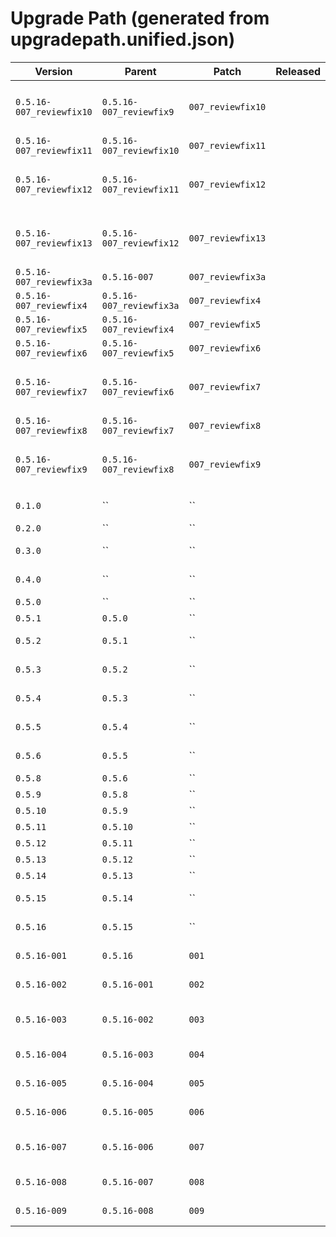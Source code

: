 # Upgrade Path (generated from upgradepath.unified.json)

| Version | Parent | Patch | Released | Stability | Tags | Fixline |
|---|---|---|---|---|---|---|
| `0.5.16-007_reviewfix10` | `0.5.16-007_reviewfix9` | `007_reviewfix10` |  | stable | reviewfix, upgradepath, generator, migrate | Angereicherte JSON aus UPGRADE_PATH.json gemerged |
| `0.5.16-007_reviewfix11` | `0.5.16-007_reviewfix10` | `007_reviewfix11` |  | stable | reviewfix | fixline/patch_name/Changelog import |
| `0.5.16-007_reviewfix12` | `0.5.16-007_reviewfix11` | `007_reviewfix12` |  | stable | reviewfix, upgradepath, generator, migrate | BusyBox-Generator eingebaut |
| `0.5.16-007_reviewfix13` | `0.5.16-007_reviewfix12` | `007_reviewfix13` |  | stable | reviewfix, upgradepath, generator, migrate | Upgrade-Kette 3a→13 finalisiert |
| `0.5.16-007_reviewfix3a` | `0.5.16-007` | `007_reviewfix3a` |  | stable | reviewfix | Basis Fix-Version |
| `0.5.16-007_reviewfix4` | `0.5.16-007_reviewfix3a` | `007_reviewfix4` |  | stable | reviewfix | Generische Kettenmigration eingeführt |
| `0.5.16-007_reviewfix5` | `0.5.16-007_reviewfix4` | `007_reviewfix5` |  | stable | reviewfix | Migrationsleiter 0.5.9→0.5.16-007 aufgebaut (Stubs). |
| `0.5.16-007_reviewfix6` | `0.5.16-007_reviewfix5` | `007_reviewfix6` |  | stable | reviewfix | Cheatsheet ergänzt |
| `0.5.16-007_reviewfix7` | `0.5.16-007_reviewfix6` | `007_reviewfix7` |  | stable | reviewfix, upgradepath, generator, migrate | Single Source of Truth: upgradepath.unified.json + Ableitungen |
| `0.5.16-007_reviewfix8` | `0.5.16-007_reviewfix7` | `007_reviewfix8` |  | stable | reviewfix | upgrade-path.sh auf unified TXT/Lib umgestellt. |
| `0.5.16-007_reviewfix9` | `0.5.16-007_reviewfix8` | `007_reviewfix9` |  | stable | reviewfix, upgradepath, generator, migrate | ha-vrrp-manage.sh auf Chain-Engine (TXT) umgestellt |
| `0.1.0` | `` | `` |  |  |  | { "version": "0.2.0",       "parent": "0.1.0",     "notes": "Übernahme der Ur-Version, Grundgerüst bereinigt/erweitert" }, |
| `0.2.0` | `` | `` |  |  |  | ("0.2.0","0.3.0","—",[".tar.gz",".zip"],"installer-v0.3.0.sh"), |
| `0.3.0` | `` | `` |  |  |  | ("0.3.0","0.3.0_a","Hotfix",[".tar.gz",".zip"],"migrate_0.3.0_to_0.3.0_a.sh → installer"), |
| `0.4.0` | `` | `` |  |  |  | ("0.4.0","0.4.0_a","Hotfix",[".tar.gz",".zip"],"migrate_0.4.0_to_0.4.0_a.sh → installer"), |
| `0.5.0` | `` | `` |  |  |  | ("0.5.0","0.5.1","Patch",[".tar.gz",".zip"],"migrate_0.5.0_to_0.5.1.sh"), |
| `0.5.1` | `0.5.0` | `` |  |  |  | ("0.5.1","0.5.2","Legacy / Scripts",[".tar.gz",".zip"],"installer-v0.5.2.sh"), |
| `0.5.2` | `0.5.1` | `` |  |  |  | ("0.5.2","0.5.3 … 0.5.8","Minor Releases",[".tar.gz",".zip"],"jeweiliger Installer"), |
| `0.5.3` | `0.5.2` | `` |  |  |  | ("0.5.2","0.5.3 … 0.5.8","Minor Releases",[".tar.gz",".zip"],"jeweiliger Installer"), |
| `0.5.4` | `0.5.3` | `` |  |  |  | { "version": "0.5.5",       "parent": "0.5.4",     "notes": "Ergänzungen/Refactorings" }, |
| `0.5.5` | `0.5.4` | `` |  |  |  | { "version": "0.5.6",       "parent": "0.5.5",     "notes": "Interfaces-/DHCP-Liste, VRRP-Segmente anlegbar" }, |
| `0.5.6` | `0.5.5` | `` |  |  |  | { "version": "0.5.9",       "parent": "0.5.6",     "notes": "Doku-/Changelog-/Featurelist-Chain je Version eingeführt" }, |
| `0.5.8` | `0.5.6` | `` |  |  |  | ("0.5.8","0.5.9","—",[".tar.gz",".zip"],"installer-v0.5.9.sh"), |
| `0.5.9` | `0.5.8` | `` |  |  |  | ("0.5.9","0.5.10","—",[".tar.gz",".zip"],"installer-v0.5.10.sh"), |
| `0.5.10` | `0.5.9` | `` |  |  |  | ("0.5.10","0.5.11","—",[".tar",".tar.gz",".zip"],"installer-v0.5.11.sh"), |
| `0.5.11` | `0.5.10` | `` |  |  |  | ("0.5.11","0.5.12","—",[".tar",".tar.gz",".zip"],"installer-v0.5.12.sh"), |
| `0.5.12` | `0.5.11` | `` |  |  |  | ("0.5.12","0.5.13","—",[".tar",".tar.gz",".zip"],"installer-v0.5.13.sh"), |
| `0.5.13` | `0.5.12` | `` |  |  |  | ("0.5.13","0.5.14","—",[".tar",".tar.gz",".zip"],"installer-v0.5.14.sh"), |
| `0.5.14` | `0.5.13` | `` |  |  |  | ("0.5.14","0.5.15_b","—",[".tar",".tar.gz",".zip"],"installer-v0.5.15_b.sh"), |
| `0.5.15` | `0.5.14` | `` |  |  |  | { "version": "0.5.16",      "parent": "0.5.15",    "notes": "CBI-only auf 19.07, Controller entschlackt, Templates nutzen self.map.uci" }, |
| `0.5.16` | `0.5.15` | `` |  |  |  | ("0.5.16-009","0.5.16-009_reviewfix3","Docs + Path integriert",[".tar",".tar.gz",".zip"],"installer-v0.5.16-009_reviewfix3.sh") |
| `0.5.16-001` | `0.5.16` | `001` |  |  |  | { "version": "0.5.16-002",  "parent": "0.5.16-001","notes": "Sync-/Key-Ansicht verbessert; Upload-Felder" }, |
| `0.5.16-002` | `0.5.16-001` | `002` |  |  |  | ("0.5.16-002","0.5.16-004","Patch",[".tar",".tar.gz"],"migrate_002_to_004.sh → installer"), |
| `0.5.16-003` | `0.5.16-002` | `003` |  |  |  | { "version": "0.5.16-004",  "parent": "0.5.16-003","notes": "Stabile CBI/Controller-Files + Doku (CONCEPTS/ARCHITECTURE); Overview-500 & L.ui-Fehler behoben" } |
| `0.5.16-004` | `0.5.16-003` | `004` |  |  |  | ("0.5.16-004","0.5.16-005","—",[".tar",".tar.gz",".zip"],"installer-v0.5.16-005.sh"), |
| `0.5.16-005` | `0.5.16-004` | `005` |  |  |  | ("0.5.16-005","0.5.16-006","+fixed",[".tar",".tar.gz",".zip"],"installer-v0.5.16-006_fixed.sh"), |
| `0.5.16-006` | `0.5.16-005` | `006` |  |  |  | ("0.5.16-006","0.5.16-007","Stable UI",[".tar",".tar.gz",".zip"],"installer-v0.5.16-007.sh"), |
| `0.5.16-007` | `0.5.16-006` | `007` |  |  |  | ("0.5.16-007","0.5.16-007_infofix2_installerfix1_uninstallerfix1_managerfix1_installergrid1","Fix-Linien vollständig",[".tar",".tar.gz"],"installer-v0.5.16-0… |
| `0.5.16-008` | `0.5.16-007` | `008` |  |  |  | ("0.5.16-008","0.5.16-008_patched_fixed_infofix","Controller/UI-Fixes",[".tar",".tar.gz",".zip"],"installer-v0.5.16-008_patched_fixed_infofix.sh"), |
| `0.5.16-009` | `0.5.16-008` | `009` |  |  |  | ("0.5.16-009","0.5.16-009_reviewfix3","Docs + Path integriert",[".tar",".tar.gz",".zip"],"installer-v0.5.16-009_reviewfix3.sh") |
